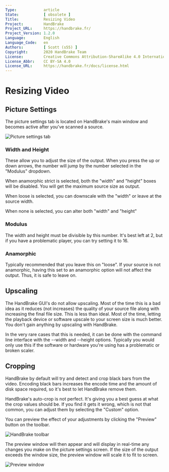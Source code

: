 ```yaml
---
Type:            article
State:           [ obsolete ]
Title:           Resizing Video
Project:         HandBrake
Project_URL:     https://handbrake.fr/
Project_Version: 1.2.0
Language:        English
Language_Code:   en
Authors:         [ Scott (s55) ]
Copyright:       2020 HandBrake Team
License:         Creative Commons Attribution-ShareAlike 4.0 International
License_Abbr:    CC BY-SA 4.0
License_URL:     https://handbrake.fr/docs/license.html
---
```


Resizing Video
=============================

## Picture Settings

The picture settings tab is located on HandBrake's main window and becomes active after you've scanned a source.

![Picture settings tab](../../images/windows/picture-settings-1.0.0.png "Picture settings tab")

### Width and Height

These allow you to adjust the size of the output.  When you press the up or down arrows, the number will jump by the number selected in the "Modulus" dropdown.

When anamorphic strict is selected, both the "width" and "height" boxes will be disabled. You will get the maximum source size as output.

When loose is selected, you can downscale with the "width" or leave at the source width.

When none is selected, you can alter both "width" and "height"

### Modulus

The width and height must be divisible by this number. It's best left at 2, but if you have a problematic player, you can try setting it to 16.

### Anamorphic

Typically recommended that you leave this on "loose". If your source is not anamorphic, having this set to an anamorphic option will not affect the output. Thus, it is safe to leave on.

## Upscaling

The HandBrake GUI's do not allow upscaling. Most of the time this is a bad idea as it reduces (not increases) the quality of your source file along with increasing the final file size. This is less than ideal. Most of the time, letting the playback device or software upscale to your screen size is much better. You don't gain anything by upscaling with HandBrake.

In the very rare cases that this is needed, it can be done with the command line interface with the --width and --height options.
Typically you would only use this if the software or hardware you're using has a problematic or broken scaler.

## Cropping

HandBrake by default will try and detect and crop black bars from the video. Encoding black bars increases the encode time and the amount of disk space required, so it's best to let HandBrake remove them.

HandBrake's auto-crop is not perfect. It's giving you a best guess at what the crop values should be. If you find it gets it wrong, which is not that common, you can adjust them by selecting the "Custom" option.

You can preview the effect of your adjustments by clicking the "Preview" button on the toolbar.

![HandBrake toolbar](../../images/windows/toolbar-1.0.0.png "HandBrake toolbar")

The preview window will then appear and will display in real-time any changes you make on the picture settings screen.
If the size of the output exceeds the window size, the preview window will scale it to fit to screen.

![Preview window](../../images/windows/preview-window-1.0.0.jpg "Preview window")
